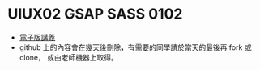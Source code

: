 # UIUX02 GSAP SASS 0102
* [電子版講義](https://sagedaben.com/iSpan/Y25UIUX02.html)
* github 上的內容會在幾天後刪除，有需要的同學請於當天的最後再 fork 或 clone，
  或由老師機器上取得。